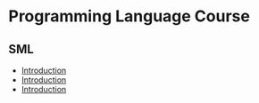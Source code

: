# Programming Language Course

## SML
* [Introduction](./Material/Tutorials/sml/introduction.md)
* [Introduction](../Material/Tutorials/sml/introduction.md)
* [Introduction](Material/Tutorials/sml/introduction.md)

